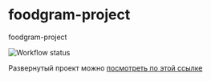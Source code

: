 # foodgram-project
foodgram-project

![Workflow status](https://github.com/ouriso/foodgram-project/actions/workflows/anygram-workflow.yaml/badge.svg)

Развернутый проект можно [посмотреть по этой ссылке](http://thehedgehognotes.ml)